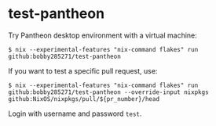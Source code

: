 # test-pantheon

Try Pantheon desktop environment with a virtual machine:

```ShellSession
$ nix --experimental-features "nix-command flakes" run github:bobby285271/test-pantheon
```

If you want to test a specific pull request, use:

```ShellSession
$ nix --experimental-features "nix-command flakes" run github:bobby285271/test-pantheon --override-input nixpkgs github:NixOS/nixpkgs/pull/${pr_number}/head
```

Login with username and password `test`.
